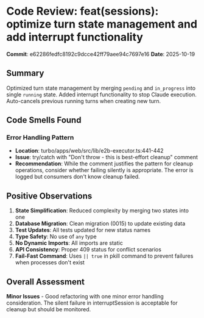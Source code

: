 # Code Review: feat(sessions): optimize turn state management and add interrupt functionality

**Commit**: e62286fedfc8192c9dcce42ff79aee94c7697e16
**Date**: 2025-10-19

## Summary
Optimized turn state management by merging `pending` and `in_progress` into single `running` state. Added interrupt functionality to stop Claude execution. Auto-cancels previous running turns when creating new turn.

## Code Smells Found

### Error Handling Pattern
- **Location**: turbo/apps/web/src/lib/e2b-executor.ts:441-442
- **Issue**: try/catch with "Don't throw - this is best-effort cleanup" comment
- **Recommendation**: While the comment justifies the pattern for cleanup operations, consider whether failing silently is appropriate. The error is logged but consumers don't know cleanup failed.

## Positive Observations

1. **State Simplification**: Reduced complexity by merging two states into one
2. **Database Migration**: Clean migration (0015) to update existing data
3. **Test Updates**: All tests updated for new status names
4. **Type Safety**: No use of `any` type
5. **No Dynamic Imports**: All imports are static
6. **API Consistency**: Proper 409 status for conflict scenarios
7. **Fail-Fast Command**: Uses `|| true` in pkill command to prevent failures when processes don't exist

## Overall Assessment
**Minor Issues** - Good refactoring with one minor error handling consideration. The silent failure in interruptSession is acceptable for cleanup but should be monitored.
